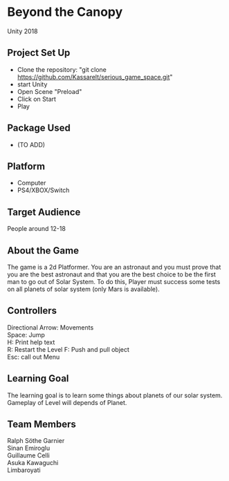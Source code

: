 ﻿# Beyond the Canopy  
  
Unity 2018  
  
## Project Set Up  
  
- Clone the repository: "git clone https://github.com/Kassarelt/serious_game_space.git"  
- start Unity  
- Open Scene "Preload"  
- Click on Start  
- Play  
  
## Package Used  
  
- (TO ADD)  
  
## Platform  
  
- Computer  
- PS4/XBOX/Switch  
  
## Target Audience  
  
People around 12-18  
  
## About the Game  
  
The game is a 2d Platformer. You are an astronaut and you must prove that you are the best astronaut and that you are the best choice to be the first man to go out of Solar System. To do this, Player must success some tests on all planets of solar system (only Mars is available).  
  
## Controllers  
  
Directional Arrow: Movements  
Space: Jump  
H: Print help text  
R: Restart the Level
F: Push and pull object  
Esc: call out Menu 

## Learning Goal  
  
The learning goal is to learn some things about planets of our solar system. Gameplay of Level will depends of Planet.
  
## Team Members  
   
Ralph Söthe Garnier  
Sinan Emiroglu  
Guillaume Celli  
Asuka Kawaguchi  
Limbaroyati